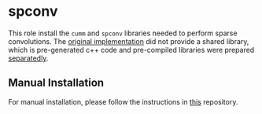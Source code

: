 <!-- cspell:ignore cumm, spconv -->

# spconv

This role install the `cumm` and `spconv` libraries needed to perform sparse convolutions.
The [original implementation](https://github.com/traveller59/spconv) did not provide a shared library, which is pre-generated c++ code and pre-compiled libraries were prepared [separatedly](https://github.com/knzo25/spconv_cpp).

## Manual Installation

For manual installation, please follow the instructions in [this](https://github.com/knzo25/spconv_cpp) repository.
